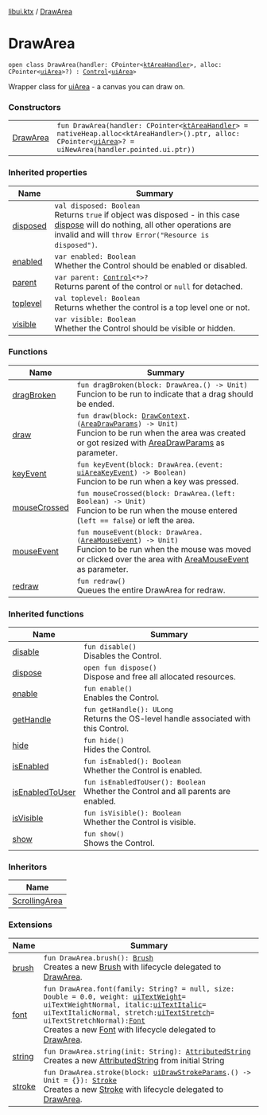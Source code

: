 [libui.ktx](../README.md) / [DrawArea](README.md)

# DrawArea

`open class DrawArea(handler: CPointer<`[`ktAreaHandler`](../../libui/kt-area-handler/README.md)`>, alloc: CPointer<`[`uiArea`](../../libui/ui-area.md)`>?) : `[`Control`](../-control/README.md)`<`[`uiArea`](../../libui/ui-area.md)`> `

Wrapper class for [uiArea](../../libui/ui-area.md) - a canvas you can draw on.

### Constructors

| | |
|---|---|
| [DrawArea](-draw-area.md) | `fun DrawArea(handler: CPointer<`[`ktAreaHandler`](../../libui/kt-area-handler/README.md)`> = nativeHeap.alloc<ktAreaHandler>().ptr, alloc: CPointer<`[`uiArea`](../../libui/ui-area.md)`>? = uiNewArea(handler.pointed.ui.ptr))` |

### Inherited properties

| Name | Summary |
|---|---|
| [disposed](../-disposable/disposed.md) | `val disposed: Boolean`<br>Returns `true` if object was disposed - in this case [dispose](../-disposable/dispose.md) will do nothing, all other operations are invalid and will `throw Error("Resource is disposed")`. |
| [enabled](../-control/enabled.md) | `var enabled: Boolean`<br>Whether the Control should be enabled or disabled. |
| [parent](../-control/parent.md) | `var parent: `[`Control`](../-control/README.md)`<*>?`<br>Returns parent of the control or `null` for detached. |
| [toplevel](../-control/toplevel.md) | `val toplevel: Boolean`<br>Returns whether the control is a top level one or not. |
| [visible](../-control/visible.md) | `var visible: Boolean`<br>Whether the Control should be visible or hidden. |

### Functions

| Name | Summary |
|---|---|
| [dragBroken](drag-broken.md) | `fun dragBroken(block: DrawArea.() -> Unit)`<br>Funcion to be run to indicate that a drag should be ended. |
| [draw](draw.md) | `fun draw(block: `[`DrawContext`](../-draw-context.md)`.(`[`AreaDrawParams`](../-area-draw-params.md)`) -> Unit)`<br>Funcion to be run when the area was created or got resized with [AreaDrawParams](../-area-draw-params.md) as parameter. |
| [keyEvent](key-event.md) | `fun keyEvent(block: DrawArea.(event: `[`uiAreaKeyEvent`](../../libui/ui-area-key-event/README.md)`) -> Boolean)`<br>Funcion to be run when a key was pressed. |
| [mouseCrossed](mouse-crossed.md) | `fun mouseCrossed(block: DrawArea.(left: Boolean) -> Unit)`<br>Funcion to be run when the mouse entered (`left == false`) or left the area. |
| [mouseEvent](mouse-event.md) | `fun mouseEvent(block: DrawArea.(`[`AreaMouseEvent`](../-area-mouse-event.md)`) -> Unit)`<br>Funcion to be run when the mouse was moved or clicked over the area with [AreaMouseEvent](../-area-mouse-event.md) as parameter. |
| [redraw](redraw.md) | `fun redraw()`<br>Queues the entire DrawArea for redraw. |

### Inherited functions

| Name | Summary |
|---|---|
| [disable](../-control/disable.md) | `fun disable()`<br>Disables the Control. |
| [dispose](../-control/dispose.md) | `open fun dispose()`<br>Dispose and free all allocated resources. |
| [enable](../-control/enable.md) | `fun enable()`<br>Enables the Control. |
| [getHandle](../-control/get-handle.md) | `fun getHandle(): ULong`<br>Returns the OS-level handle associated with this Control. |
| [hide](../-control/hide.md) | `fun hide()`<br>Hides the Control. |
| [isEnabled](../-control/is-enabled.md) | `fun isEnabled(): Boolean`<br>Whether the Control is enabled. |
| [isEnabledToUser](../-control/is-enabled-to-user.md) | `fun isEnabledToUser(): Boolean`<br>Whether the Control and all parents are enabled. |
| [isVisible](../-control/is-visible.md) | `fun isVisible(): Boolean`<br>Whether the Control is visible. |
| [show](../-control/show.md) | `fun show()`<br>Shows the Control. |

### Inheritors

| Name |
|---|
| [ScrollingArea](../-scrolling-area/README.md) |

### Extensions

| Name | Summary |
|---|---|
| [brush](../../libui.ktx.draw/brush.md) | `fun DrawArea.brush(): `[`Brush`](../../libui.ktx.draw/-brush/README.md)<br>Creates a new [Brush](../../libui.ktx.draw/-brush/README.md) with lifecycle delegated to [DrawArea](README.md). |
| [font](../../libui.ktx.draw/font.md) | `fun DrawArea.font(family: String? = null, size: Double = 0.0, weight: `[`uiTextWeight`](../../libui/ui-text-weight.md)` = uiTextWeightNormal, italic: `[`uiTextItalic`](../../libui/ui-text-italic.md)` = uiTextItalicNormal, stretch: `[`uiTextStretch`](../../libui/ui-text-stretch.md)` = uiTextStretchNormal): `[`Font`](../../libui.ktx.draw/-font/README.md)<br>Creates a new [Font](../../libui.ktx.draw/-font/README.md) with lifecycle delegated to [DrawArea](README.md). |
| [string](../../libui.ktx.draw/string.md) | `fun DrawArea.string(init: String): `[`AttributedString`](../../libui.ktx.draw/-attributed-string/README.md)<br>Creates a new [AttributedString](../../libui.ktx.draw/-attributed-string/README.md) from initial String |
| [stroke](../../libui.ktx.draw/stroke.md) | `fun DrawArea.stroke(block: `[`uiDrawStrokeParams`](../../libui/ui-draw-stroke-params/README.md)`.() -> Unit = {}): `[`Stroke`](../../libui.ktx.draw/-stroke/README.md)<br>Creates a new [Stroke](../../libui.ktx.draw/-stroke/README.md) with lifecycle delegated to [DrawArea](README.md). |
